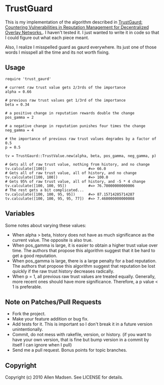 # TrustGuard
This is my implementation of the algorithm described in [TrustGaurd: Countering Vulnerabilities in Reputation Management for Decentralized Overlay Networks.][1]. I haven't tested it. I just wanted to write it in code so that I could figure out what each piece meant.

Also, I realize I misspelled guard as gaurd everywhere. Its just one of those words I misspell all the time and its not worth fixing.

[1]: http://www.mathcs.emory.edu/~lxiong/research/pub/srivatsa05trustguard.pdf "TrustGaurd: Countering Vulnerabilities in Reputation Management for Decentralized Overlay Networks."

## Usage

    require 'trust_gaurd'
    
    # current raw trust value gets 2/3rds of the importance
    alpha = 0.66
    
    # previous raw trust values get 1/3rd of the importance
    beta = 0.34
    
    # a positive change in reputation rewards double the change
    pos_gamma = 2
    
    # a negative change in reputation punishes four times the change
    neg_gamma = 4
    
    # the importance of previous raw trust values degrades by a factor of 0.5
    p = 0.5
    
    tv = TrustGaurd::TrustValue.new(alpha, beta, pos_gamma, neg_gamma, p)
    
    # Gets all of raw trust value, nothing from history, and no change
    tv.calculate([100])                   #=> 66.0
    # Gets all of raw trust value, all of history, and no change
    tv.calculate([100, 100])              #=> 100.0
    # Gets 95% of raw trust value, all of history, and -5 * 4 change
    tv.calculate([100, 100, 95])          #=> 76.70000000000006
    # The rest gets a bit complicated...
    tv.calculate([100, 100, 95, 95])      #=> 87.15714285714287
    tv.calculate([100, 100, 95, 95, 77])  #=> 7.460000000000008

## Variables

Some notes about varying these values:
* When alpha > beta, history does not have as much significance as the current value. The opposite is also true.
* When pos_gamma is large, it is easier to obtain a higher trust value over time. The authors that propose this algorithm suggest that it be hard to get a good reputation.
* When pos_gamma is large, there is a large penalty for a bad reputation. The authors that propose this algorithm suggest that reputation be lost quickly if the raw trust history decreases radically.
* When p = 1, all previous raw trust values are treated equally. Generally, more recent ones should have more significance. Therefore, a p value < 1 is preferable.

## Note on Patches/Pull Requests
 
* Fork the project.
* Make your feature addition or bug fix.
* Add tests for it. This is important so I don't break it in a
  future version unintentionally.
* Commit, do not mess with rakefile, version, or history.
  (if you want to have your own version, that is fine but bump version in a commit by itself I can ignore when I pull)
* Send me a pull request. Bonus points for topic branches.

## Copyright

Copyright (c) 2010 Allen Madsen. See LICENSE for details.
